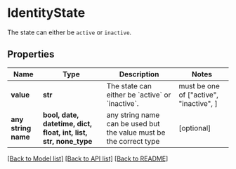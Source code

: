# IdentityState

The state can either be `active` or `inactive`.

## Properties
Name | Type | Description | Notes
------------ | ------------- | ------------- | -------------
**value** | **str** | The state can either be &#x60;active&#x60; or &#x60;inactive&#x60;. |  must be one of ["active", "inactive", ]
**any string name** | **bool, date, datetime, dict, float, int, list, str, none_type** | any string name can be used but the value must be the correct type | [optional]

[[Back to Model list]](../README.md#documentation-for-models) [[Back to API list]](../README.md#documentation-for-api-endpoints) [[Back to README]](../README.md)



